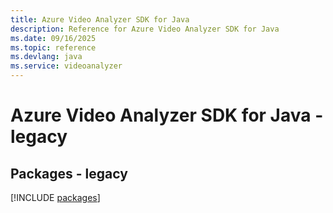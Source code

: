 ```yaml
---
title: Azure Video Analyzer SDK for Java
description: Reference for Azure Video Analyzer SDK for Java
ms.date: 09/16/2025
ms.topic: reference
ms.devlang: java
ms.service: videoanalyzer
---
```

# Azure Video Analyzer SDK for Java - legacy
## Packages - legacy
[!INCLUDE [packages](video-analyzer-index.md)]
